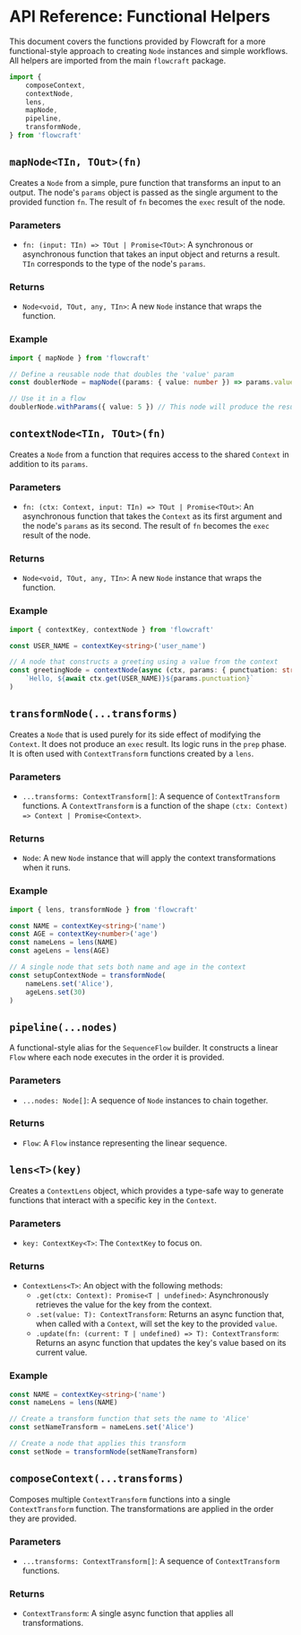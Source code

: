 # API Reference: Functional Helpers

This document covers the functions provided by Flowcraft for a more functional-style approach to creating `Node` instances and simple workflows. All helpers are imported from the main `flowcraft` package.

```typescript
import {
	composeContext,
	contextNode,
	lens,
	mapNode,
	pipeline,
	transformNode,
} from 'flowcraft'
```

## `mapNode<TIn, TOut>(fn)`

Creates a `Node` from a simple, pure function that transforms an input to an output. The node's `params` object is passed as the single argument to the provided function `fn`. The result of `fn` becomes the `exec` result of the node.

### Parameters

- `fn: (input: TIn) => TOut | Promise<TOut>`: A synchronous or asynchronous function that takes an input object and returns a result. `TIn` corresponds to the type of the node's `params`.

### Returns

- `Node<void, TOut, any, TIn>`: A new `Node` instance that wraps the function.

### Example

```typescript
import { mapNode } from 'flowcraft'

// Define a reusable node that doubles the 'value' param
const doublerNode = mapNode((params: { value: number }) => params.value * 2)

// Use it in a flow
doublerNode.withParams({ value: 5 }) // This node will produce the result 10
```

## `contextNode<TIn, TOut>(fn)`

Creates a `Node` from a function that requires access to the shared `Context` in addition to its `params`.

### Parameters

- `fn: (ctx: Context, input: TIn) => TOut | Promise<TOut>`: An asynchronous function that takes the `Context` as its first argument and the node's `params` as its second. The result of `fn` becomes the `exec` result of the node.

### Returns

- `Node<void, TOut, any, TIn>`: A new `Node` instance that wraps the function.

### Example

```typescript
import { contextKey, contextNode } from 'flowcraft'

const USER_NAME = contextKey<string>('user_name')

// A node that constructs a greeting using a value from the context
const greetingNode = contextNode(async (ctx, params: { punctuation: string }) =>
	`Hello, ${await ctx.get(USER_NAME)}${params.punctuation}`
)
```

## `transformNode(...transforms)`

Creates a `Node` that is used purely for its side effect of modifying the `Context`. It does not produce an `exec` result. Its logic runs in the `prep` phase. It is often used with `ContextTransform` functions created by a `lens`.

### Parameters

- `...transforms: ContextTransform[]`: A sequence of `ContextTransform` functions. A `ContextTransform` is a function of the shape `(ctx: Context) => Context | Promise<Context>`.

### Returns

- `Node`: A new `Node` instance that will apply the context transformations when it runs.

### Example

```typescript
import { lens, transformNode } from 'flowcraft'

const NAME = contextKey<string>('name')
const AGE = contextKey<number>('age')
const nameLens = lens(NAME)
const ageLens = lens(AGE)

// A single node that sets both name and age in the context
const setupContextNode = transformNode(
	nameLens.set('Alice'),
	ageLens.set(30)
)
```

## `pipeline(...nodes)`

A functional-style alias for the `SequenceFlow` builder. It constructs a linear `Flow` where each node executes in the order it is provided.

### Parameters

- `...nodes: Node[]`: A sequence of `Node` instances to chain together.

### Returns

- `Flow`: A `Flow` instance representing the linear sequence.

## `lens<T>(key)`

Creates a `ContextLens` object, which provides a type-safe way to generate functions that interact with a specific key in the `Context`.

### Parameters

- `key: ContextKey<T>`: The `ContextKey` to focus on.

### Returns

- `ContextLens<T>`: An object with the following methods:
  - `.get(ctx: Context): Promise<T | undefined>`: Asynchronously retrieves the value for the key from the context.
  - `.set(value: T): ContextTransform`: Returns an async function that, when called with a `Context`, will set the key to the provided `value`.
  - `.update(fn: (current: T | undefined) => T): ContextTransform`: Returns an async function that updates the key's value based on its current value.

### Example

```typescript
const NAME = contextKey<string>('name')
const nameLens = lens(NAME)

// Create a transform function that sets the name to 'Alice'
const setNameTransform = nameLens.set('Alice')

// Create a node that applies this transform
const setNode = transformNode(setNameTransform)
```

## `composeContext(...transforms)`

Composes multiple `ContextTransform` functions into a single `ContextTransform` function. The transformations are applied in the order they are provided.

### Parameters

- `...transforms: ContextTransform[]`: A sequence of `ContextTransform` functions.

### Returns

- `ContextTransform`: A single async function that applies all transformations.
